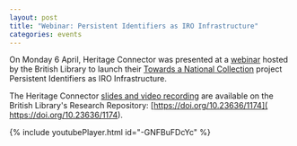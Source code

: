 ```yaml
---
layout: post
title: "Webinar: Persistent Identifiers as IRO Infrastructure"
categories: events
---
```


On Monday 6 April, Heritage Connector was presented at a [webinar](https://www.pidforum.org/t/webinar-on-a-new-pids-in-glam-project-6th-april-2020/917) hosted by the British Library to launch their [Towards a National Collection](https://ahrc.ukri.org/research/fundedthemesandprogrammes/tanc-opening-uk-heritage-to-the-world/) project Persistent Identifiers as IRO Infrastructure.

The Heritage Connector [slides and video recording](https://bl.iro.bl.uk/work/14d713d7-72d3-4f60-8583-91669758ab41) are available on the British Library's Research Repository: [https://doi.org/10.23636/1174]( https://doi.org/10.23636/1174).

{% include youtubePlayer.html id="-GNFBuFDcYc" %}
